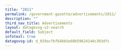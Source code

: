 ```yaml
---
title: "2011"
permalink: /government-gazette/advertisements/2011/
description: ""
third_nav_title: Advertisements
layout: datagovsg-v2-search
default_field: Subject
infotext: true
datagovsg-id: d_929acfbf64bb5e60b5962414dc303dfc
---
```

